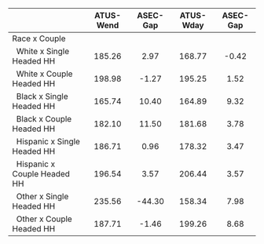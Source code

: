 
|                      |    ATUS-Wend |     ASEC-Gap |    ATUS-Wday |     ASEC-Gap |
| -------------------- | :----------: | :----------: | :----------: | :----------: |
| Race x Couple        |              |              |              |              |
| &nbsp;&nbsp;White x Single Headed HH |       185.26 |         2.97 |       168.77 |        -0.42 |
| &nbsp;&nbsp;White x Couple Headed HH |       198.98 |        -1.27 |       195.25 |         1.52 |
| &nbsp;&nbsp;Black x Single Headed HH |       165.74 |        10.40 |       164.89 |         9.32 |
| &nbsp;&nbsp;Black x Couple Headed HH |       182.10 |        11.50 |       181.68 |         3.78 |
| &nbsp;&nbsp;Hispanic x Single Headed HH |       186.71 |         0.96 |       178.32 |         3.47 |
| &nbsp;&nbsp;Hispanic x Couple Headed HH |       196.54 |         3.57 |       206.44 |         3.57 |
| &nbsp;&nbsp;Other x Single Headed HH |       235.56 |       -44.30 |       158.34 |         7.98 |
| &nbsp;&nbsp;Other x Couple Headed HH |       187.71 |        -1.46 |       199.26 |         8.68 |

